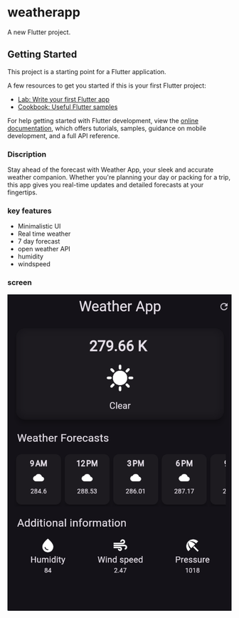 # weatherapp

A new Flutter project.

## Getting Started

This project is a starting point for a Flutter application.

A few resources to get you started if this is your first Flutter project:

- [Lab: Write your first Flutter app](https://docs.flutter.dev/get-started/codelab)
- [Cookbook: Useful Flutter samples](https://docs.flutter.dev/cookbook)

For help getting started with Flutter development, view the
[online documentation](https://docs.flutter.dev/), which offers tutorials,
samples, guidance on mobile development, and a full API reference.
### Discription
Stay ahead of the forecast with Weather App, your sleek and accurate weather companion. Whether you're planning your day or packing for a trip, this app gives you real-time updates and detailed forecasts at your fingertips.
### key features 
- Minimalistic UI
- Real time weather
- 7 day forecast
- open weather API
- humidity 
- windspeed

### screen
![screenShot](./screenShot.png)
